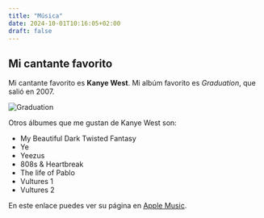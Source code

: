 ```yaml
---
title: "Música"
date: 2024-10-01T10:16:05+02:00
draft: false
---
```


## Mi cantante favorito

Mi cantante favorito es **Kanye West**. Mi albúm favorito es *Graduation*, que salió en 2007.

![Graduation](/graduation.jpg)

Otros álbumes que me gustan de Kanye West son:

* My Beautiful Dark Twisted Fantasy
* Ye
* Yeezus
* 808s & Heartbreak
* The life of Pablo
* Vultures 1
* Vultures 2

En este enlace puedes ver su página en [Apple Music](https://music.apple.com/es/artist/kanye-west/2715720).
